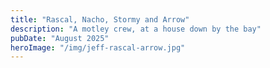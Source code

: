 ```yaml
---
title: "Rascal, Nacho, Stormy and Arrow"
description: "A motley crew, at a house down by the bay"
pubDate: "August 2025"
heroImage: "/img/jeff-rascal-arrow.jpg"
---
```




